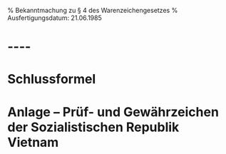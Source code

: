 % Bekanntmachung zu § 4 des Warenzeichengesetzes
% Ausfertigungsdatum: 21.06.1985
 
# ----

# Schlussformel

# Anlage – Prüf- und Gewährzeichen der Sozialistischen Republik Vietnam
